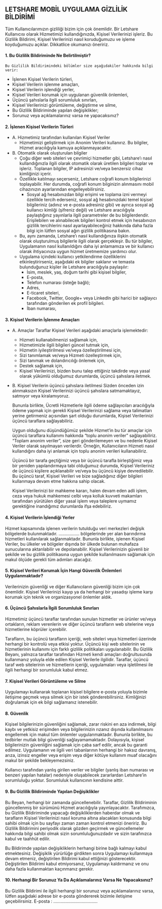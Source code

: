 ## LETSHARE MOBİL UYGULAMA GİZLİLİK BİLDİRİMİ

Tüm Kullanıcılarımızın gizliliği bizim için çok önemlidir. Bir Letshare Kullanıcısı olarak Hizmetimizi kullandığınızda, Kişisel Verilerinizi işleriz. Bu Gizlilik Bildirimi, Kişisel Verilerinizi nasıl koruduğumuzu ve işleme koyduğumuzu açıklar. Dikkatlice okumanızı öneririz. 

#### 1. Bu Gizlilik Bildiriminde Ne Belirtilmiştir?
 	Bu Gizlilik Bildirimindeki bölümler size aşağıdakiler hakkında bilgi verir: 
- İşlenen Kişisel Verilerin türleri,
- Kişisel Verilerin işlenme amaçları, 
- Kişisel Verilerin işlendiği yerler,
- Kişisel Verileri korumak için uygulanan güvenlik önlemleri,
- Üçüncü şahıslarla ilgili sorumluluk sınırları,
- Kişisel Verilerinizi görüntüleme, değiştirme ve silme,
- Bu Gizlilik Bildiriminde yapılan değişiklikler; 
- Sorunuz veya açıklamalarınız varsa ne yapacaksınız? 

#### 2. İşlenen Kişisel Verilerin Türleri
 - A. Hizmetimiz tarafından kullanılan Kişisel Veriler 
    - Hizmetimizi geliştirmek için Anonim Verileri kullanırız. Bu bilgiler, Hizmet aracılığıyla kamuya açıklanmayacaktır.
 - B. Otomatik olarak oluşturulan bilgiler 
    - Çoğu diğer web siteleri ve çevrimiçi hizmetler gibi, Letshare’ı nasıl kullandığınızla ilgili olarak otomatik olarak üretilen bilgileri toplar ve işleriz. Toplanan bilgiler, IP adresinizi ve/veya benzersiz cihaz kimliğinizi içerir. 
    - Özellikle katılmayı seçerseniz, Letshare coğrafi konum bilgilerinizi toplayabilir. Her durumda, coğrafi konum bilginizin alınmasını mobil cihazınızın ayarlarından engelleyebilirsiniz.
 	  - Sosyal ağ hesabınızdan bilgi erişimi ve toplama izni vermeyi özellikle tercih ederseniz, sosyal ağ hesabınızdaki temel kişisel bilgileriniz (adınız ve e-posta adresiniz gibi) ve ayrıca sosyal ağ kullanıcı kimliği (şifreniz değil) ve Letshare aracılığıyla paylaştığınız yayınlarla ilgili parametreler de bu bilgilerdendir. Erişilebilen ve alınabilecek bilgileri kontrol etmek için hesabınızın gizlilik tercihlerini nasıl ayarlayabileceğiniz hakkında daha fazla bilgi için lütfen sosyal ağın gizlilik politikasına bakın.
    - Bu, aynı zamanda, Letshare’ı nasıl kullandığınıza ilişkin otomatik olarak oluşturulmuş bilgilerle ilgili olarak gerçekleşir. Bu tür bilgiler, Uygulamanın nasıl kullanıldığını daha iyi anlamamıza ve bir kullanıcı olarak ihtiyacınıza uygun hizmet üretmemize yardımcı olur.
    - Uygulama içindeki kullanıcı yetkilendirme özelliklerini etkinleştirirseniz, aşağıdaki ek bilgiler saklanır ve temasta bulunduğunuz kişiler ile Letshare aracılığıyla paylaşılır: 
      - İsim, meslek, yaş, doğum tarihi gibi kişisel bilgiler,
      -	E-posta,
      -	Telefon numarası (isteğe bağlı);
      -	Adres,
      -	E-ticaret siteleri,
      -	Facebook, Twitter, Google+ veya LinkedIn gibi harici bir sağlayıcı tarafından gönderilen ek profil bilgileri.
      -	İban numarası,
 
#### 3. Kişisel Verilerin İşlenme Amaçları
- A. Amaçlar 
  Taraflar Kişisel Verileri aşağıdaki amaçlarla işlemektedir: 
  - Hizmeti kullanabilmenizi sağlamak için,
  - Hizmetimizle ilgili bilgileri güncel tutmak için,
  - Hizmetin iyileştirilmesi ve/veya özelleştirilmesi için,
  - Sizi tanımlamak ve/veya Hizmeti özelleştirmek için,
  - Sizi tanımak ve dolandırıcılığı önlemek için,
  - Destek sağlamak için,
  - Kişisel Verilerinizi, bizden bunu talep ettiğiniz takdirde veya yasal olarak yükümlü olduğumuz durumlarda, üçüncü şahıslara iletmek.
- B. Kişisel Verilerin üçüncü şahıslara iletilmesi 
	Sizden önceden izin alınmaksızın Kişisel Verilerinizi üçüncü şahıslara satmamaktayız, satmıyor veya kiralamıyoruz. 
  
  Bununla birlikte, Ücretli Hizmetlerle ilgili ödeme sağlayıcıları aracılığıyla ödeme yapmak için gerekli  Kişisel Verilerinizi sağlama veya talimatları yerine getirmeniz açısından şart olduğu durumlarda, Kişisel Verilerinizi üçüncü taraflara sağlayabiliriz. 
	
  Uygun olduğunu düşündüğümüz şekilde Hizmet’in bu tür amaçlar için üçüncü taraflara kullanımı hakkında “toplu anonim veriler” sağlayabiliriz. “Toplam anonim veriler”, size geri gönderilemeyen ve bu nedenle Kişisel Veriler olarak sayılmayan verilerdir. Örneğin, Kullanıcıların Hizmeti nasıl kullandığını daha iyi anlamak için toplu anonim verileri kullanabiliriz.
	
  Üçüncü bir tarafa geçtiğimiz veya bir üçüncü tarafla birleştiğimiz veya bir yeniden yapılandırmaya tabi olduğumuz durumda, Kişisel Verileriniz de üçüncü kişilere açıklanabilir ve/veya bu üçüncü kişiye devredilebilir. Bu üçüncü taraf, Kişisel Verileri ve bize sağladığınız diğer bilgileri kullanmaya devam etme hakkına sahip olacak. 
	
  Kişisel Verilerinizi  bir mahkeme kararı, halen devam eden adli işlem, ceza veya hukuk mahkemesi celbi veya kolluk kuvveti makamları tarafından yürütülen diğer yasal işlem veya taleplere uymamız gerektiğine inandığımız durumlarda ifşa edebiliriz. 

#### 4. Kişisel Verilerin İşlendiği Yerler
Hizmet kapsamında işlenen verilerin tutulduğu veri merkezleri değişik bölgelerde bulunmaktadır. …………….. bölgelerinde yer alan barındırma hizmetleri kullanılarak sağlanmaktadır. Bununla birlikte, işlenen Kişisel Veriler, bu ülkeler ve bölgeler dışında bir ülkede bulunan muhafaza sunucularına aktarılabilir ve depolanabilir. Kişisel Verilerinizin güvenli bir şekilde ve bu gizlilik politikasına uygun şekilde kullanılmasını sağlamak için makul ölçüde gerekli tüm adımları atacağız.

#### 5. Kişisel Verileri Korumak İçin Hangi Güvenlik Önlemleri Uygulanmaktadır?
Verilerinizin güvenliği ve diğer Kullanıcıların güvenliği bizim için çok önemlidir. Kişisel Verilerinizi kayıp ya da herhangi bir yasadışı işleme karşı korumak için teknik ve organizasyonel önlemler aldık. 

#### 6. Üçüncü Şahıslarla İlgili Sorumluluk Sınırları
Hizmetimiz üçüncü taraflar tarafından sunulan hizmetler ve ürünler ve/veya ortakların, reklam verenlerin ve diğer üçüncü tarafların web sitelerine veya hizmetlerine köprüler içerebilir.

Tarafların, bu üçüncü tarafların içeriği, web siteleri veya hizmetleri üzerinde herhangi bir kontrolü veya etkisi yoktur. Üçüncü kişi web sitelerinin ve hizmetlerinin kullanımı için farklı gizlilik politikaları uygulanabilir. Bu Gizlilik Beyanı, yalnızca taraflar tarafından Hizmeti kendi amaçları doğrultusunda kullanmanız yoluyla elde edilen Kişisel Verilerle ilgilidir. Taraflar, üçüncü taraf web sitelerinin ve hizmetlerin içeriği, uygulamaları veya işletilmesi ile ilgili herhangi bir sorumluluk kabul etmez.

#### 7. Kişisel Verileri Görüntüleme ve Silme
Uygulamayı kullanarak toplanan kişisel bilgilere e-posta yoluyla bizimle iletişime geçmek veya silmek için bir istek gönderebilirsiniz. Kimliğinizi doğrulamak için ek bilgi sağlamanız istenebilir.

#### 8. Güvenlik
Kişisel bilgilerinizin güvenliğini sağlamak, zarar riskini en aza indirmek, bilgi kaybı ve yetkisiz erişimden veya bilgilerinizin rızanız dışında  kullanılmasını engellemek için makul tüm önlemler uygulanmaktadır. Bununla birlikte, bu tedbirler mutlak bilgi güvenliği sağlayamamaktadır. Dolayısıyla, kişisel bilgilerinizin güvenliğini sağlamak için çaba sarf edilir, ancak bu garanti edilmez. Uygulamanın ve ilgili veri tabanlarının herhangi bir haksız davranış, arıza, izinsiz engeller veya erişim veya diğer kötüye kullanım muaf olacağını makul bir şekilde bekleyemezsiniz.

Kullanıcı tarafından yanlış girilen veriler ve bilgiler (yanlış iban numarası ve benzeri yapılan hatalar) nedeniyle oluşabilecek zararlardan Letshare’in sorumluluğu yoktur. Sorumluluk kullanıcının kendisine aittir. 

#### 9. Bu Gizlilik Bildiriminde Yapılan Değişiklikler
Bu Beyan, herhangi bir zamanda güncellenebilir. Taraflar, Gizlilik Bildiriminin güncellenmiş bir sürümünü Hizmet aracılığıyla yayınlayacaktır. Tarafımızca, bu Gizlilik Bildiriminde yapacağı değişikliklerden haberdar olmak ve tarafların Kişisel Verilerinizi nasıl koruma altına alacakları konusunda bilgi sahibi olmak için bu sayfayı zaman zaman kontrol etmenizi öneririz. Bu Gizlilik Bildirimini periyodik olarak gözden geçirmek ve güncellemeler hakkında bilgi sahibi olmak sizin sorumluluğunuzdadır ve sizin tarafınızca kabul ve taahhüt edilir.

Bu Bildirimde yapılan değişikliklerin herhangi birine bağlı kalmayı kabul etmektesiniz. Değişiklik yürürlüğe girdikten sonra Uygulamayı kullanmaya devam etmeniz, değiştirilen Bildirimi kabul ettiğinizi gösterecektir. Değiştirilen Bildirimi kabul etmiyorsanız, Uygulamayı kaldırmanız ve onu daha fazla kullanmaktan kaçınmanız gerekir. 

#### 10. Herhangi Bir Sorunuz Ya Da Açıklamalarınız Varsa Ne Yapacaksınız?
Bu Gizlilik Bildirimi ile ilgili herhangi bir sorunuz veya açıklamalarınız varsa, lütfen aşağıdaki adrese bir e-posta göndererek bizimle iletişime geçebilirsiniz.
E-posta : ………………………………
